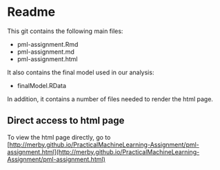 # Readme

This git contains the following main files:

* pml-assignment.Rmd
* pml-assignment.md
* pml-assignment.html

It also contains the final model used in our analysis:

* finalModel.RData

In addition, it contains a number of files needed to render the html page.

## Direct access to html page

To view the html page directly, go to [http://merby.github.io/PracticalMachineLearning-Assignment/pml-assignment.html](http://merby.github.io/PracticalMachineLearning-Assignment/pml-assignment.html)
